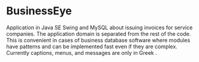 # BusinessEye
Application in Java SE Swing and MySQL about issuing invoices for service companies.
The application domain is separated from the rest of the code.
This is convenient in cases of business database software where modules have patterns and can be implemented fast even if they are complex. 
Currently captions, menus, and messages are only in Greek .
